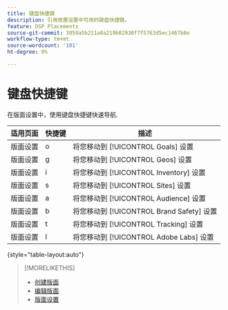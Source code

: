 ```yaml
---
title: 键盘快捷键
description: 引用放置设置中可用的键盘快捷键。
feature: DSP Placements
source-git-commit: 3059a5b211a8a219b02930f7f5763d5ec1467b8e
workflow-type: tm+mt
source-wordcount: '101'
ht-degree: 0%

---
```


# 键盘快捷键

在版面设置中，使用键盘快捷键快速导航<!-- and to create ads and placements -->.

| 适用页面 | 快捷键 | 描述 |
| ---------------| ----------- | ---------------------- |
| 版面设置 | o | 将您移动到 [!UICONTROL Goals] 设置 |
| 版面设置 | g | 将您移动到 [!UICONTROL Geos] 设置 |
| 版面设置 | i | 将您移动到 [!UICONTROL Inventory] 设置 |
| 版面设置 | s | 将您移动到 [!UICONTROL Sites] 设置 |
| 版面设置 | a | 将您移动到 [!UICONTROL Audience] 设置 |
| 版面设置 | b | 将您移动到 [!UICONTROL Brand Safety] 设置 |
| 版面设置 | t | 将您移动到 [!UICONTROL Tracking] 设置 |
| 版面设置 | l | 将您移动到 [!UICONTROL Adobe Labs] 设置 |

{style=&quot;table-layout:auto&quot;}

<!-- | Legacy placement settings | npv | Lets you create a new video placement | -->
<!-- | Legacy placement settings | npd | Lets you create a new display placement | -->
<!-- | Legacy placement settings | nav | Lets you create a new video ad | -->
<!-- | Legacy placement settings | nad | Lets you create a new display ad| -->

>[!MORELIKETHIS]
>
>* [创建版面](/help/dsp/campaign-management/placements/placement-create.md)
>* [编辑版面](/help/dsp/campaign-management/placements/placement-edit.md)
>* [版面设置](/help/dsp/campaign-management/placements/placement-settings.md)

